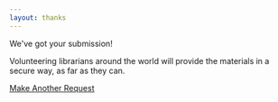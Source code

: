 ```yaml
---
layout: thanks
---
```

We've got your submission!

Volunteering librarians around the world will provide the materials in a secure way, as far as they can. <!--To know more about volunteering libraries and librarians, or you wish to volunteer please see volunteers page -->

<p><a class="oabutton_find" href="/" aria-label="Do Another" style="min-width:150px;">Make Another Request</a></p>


<br><br><br><br><br><br><br><br><br><br><br><br><br><br><br><br><br><br>
